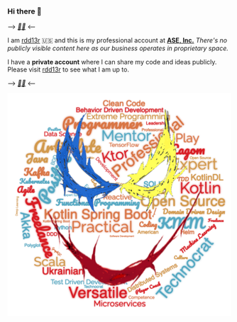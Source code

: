 ### Hi there 👋

--> __*[💙💛](https://razomforukraine.org/)*__ <--

I am [rdd13r](https://github.com/rdd13r) :us: and this is my professional account at __[ASE, Inc.](https://www.asei.systems/)__ _There's no publicly visible content here as our business operates in proprietary space._ 

I have a __private account__ where I can share my code and ideas publicly. Please visit [rdd13r](https://github.com/rdd13r) to see what I am up to.

--> __*[💙💛](https://razomforukraine.org/)*__ <--

![rdd13r](https://github.com/aseix/aseix/blob/main/assets/img/rdd13r-v2-t.png?raw=true)
